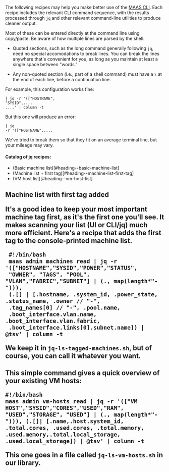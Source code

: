 The following recipes may help you make better use of the [MAAS CLI](/t/maas-cli/802).  Each recipe includes the relevant CLI command sequence, with the results processed through `jq` and other relevant command-line utilities to produce cleaner output.

Most of these can be entered directly at the command line using copy/paste.  Be aware of how multiple lines are parsed by the shell:

* Quoted sections, such as the long command generally following `jq`, need no special accomodations to break lines.  You can break the lines anywhere that's convenient for you, as long as you maintain at least a single space between "words."  

* Any non-quoted section (i.e., part of a shell command) must have a `\` at the end of each line, before a continuation line.

For example, this configuration works fine:

    | jq -r '(["HOSTNAME",
    "SYSID",....
    ....' | column -t

But this one will produce an error:

    | jq
    -r '(["HOSTNAME",....

We've tried to break them so that they fit on an average terminal line, but your mileage may vary.

#### Catalog of jq recipes:

* (Basic machine list)[#heading--basic-machine-list]
* (Machine list + first tag)[#heading--machine-list-first-tag]
* (VM host list)[#heading--vm-host-list]

<h2 id="heading--basic-machine-list>Basic machine list</a>

This recipe prints a basic machine list:

    #!/bin/bash
    maas admin machines read | jq -r '(["HOSTNAME","SYSID","POWER","STATUS",
    "OWNER", "POOL", "VLAN","FABRIC","SUBNET"] | (., map(length*"-"))),
    (.[] | [.hostname, .system_id, .power_state, .status_name, .owner, .pool.name,
    .boot_interface.vlan.name, .boot_interface.vlan.fabric,
    .boot_interface.links[0].subnet.name]) | @tsv' | column -t

We keep this script in a file called `jq-ls-machines.sh`.

<h2 id="heading--machine-list-first-tag">Machine list with first tag added</a>

It's a good idea to keep your most important machine tag first, as it's the first one you'll see.  It makes scanning your list (UI or CLI/jq) much more efficient.  Here's a recipe that adds the first tag to the console-printed machine list.  

     #!/bin/bash
     maas admin machines read | jq -r '(["HOSTNAME","SYSID","POWER","STATUS",
     "OWNER", "TAGS", "POOL", "VLAN","FABRIC","SUBNET"] | (., map(length*"-"))),
     (.[] | [.hostname, .system_id, .power_state, .status_name, .owner // "-", 
     .tag_names[0] // "-", .pool.name,
     .boot_interface.vlan.name, .boot_interface.vlan.fabric,
     .boot_interface.links[0].subnet.name]) | @tsv' | column -t

We keep it in `jq-ls-tagged-machines.sh`, but of course, you can call it whatever you want.

<h2 id="heading-vm-host-list">

This simple command gives a quick overview of your existing VM hosts:

    #!/bin/bash
    maas admin vm-hosts read | jq -r '(["VM HOST","SYSID","CORES","USED","RAM",
    "USED","STORAGE", "USED"] | (., map(length*"-"))), (.[]| [.name,.host.system_id,
    .total.cores, .used.cores, .total.memory, .used.memory,.total.local_storage,
    .used.local_storage]) | @tsv' | column -t

This one goes in a file called `jq-ls-vm-hosts.sh` in our library.

